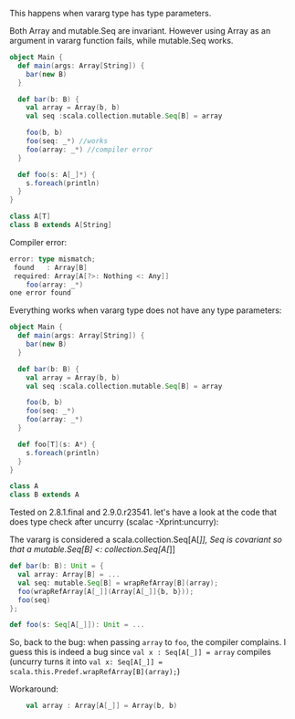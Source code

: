 This happens when vararg type has type parameters.

Both Array and mutable.Seq are invariant. However using Array as an argument in vararg function fails, while mutable.Seq works.

```scala
object Main {
  def main(args: Array[String]) {
    bar(new B)
  }

  def bar(b: B) {
    val array = Array(b, b)
    val seq :scala.collection.mutable.Seq[B] = array

    foo(b, b)
    foo(seq: _*) //works
    foo(array: _*) //compiler error
  }

  def foo(s: A[_]*) {
    s.foreach(println)
  }
}

class A[T]
class B extends A[String]
```

Compiler error:
```scala
error: type mismatch;
 found   : Array[B]
 required: Array[A[?>: Nothing <: Any]]
    foo(array: _*)
one error found
```


Everything works when vararg type does not have any type parameters:
```scala
object Main {
  def main(args: Array[String]) {
    bar(new B)
  }

  def bar(b: B) {
    val array = Array(b, b)
    val seq :scala.collection.mutable.Seq[B] = array

    foo(b, b)
    foo(seq: _*)
    foo(array: _*)
  }

  def foo[T](s: A*) {
    s.foreach(println)
  }
}

class A
class B extends A
```

Tested on 2.8.1.final and 2.9.0.r23541.
let's have a look at the code that does type check after uncurry (scalac -Xprint:uncurry):

The vararg is considered a scala.collection.Seq[A[_]], Seq is covariant so that a mutable.Seq[B] <: collection.Seq[A[_]]

```scala
def bar(b: B): Unit = {
  val array: Array[B] = ...
  val seq: mutable.Seq[B] = wrapRefArray[B](array);
  foo(wrapRefArray[A[_]](Array[A[_]]{b, b}));
  foo(seq)
};

def foo(s: Seq[A[_]]): Unit = ...
```


So, back to the bug: when passing `array` to `foo`, the compiler complains. I guess this is indeed a bug since `val x : Seq[A[_]] = array` compiles (uncurry turns it into `val x: Seq[A[_]] = scala.this.Predef.wrapRefArray[B](array);`)

Workaround:

```scala
    val array : Array[A[_]] = Array(b, b)
```
